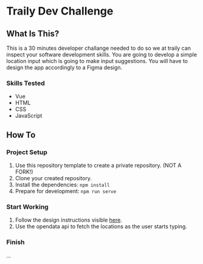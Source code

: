# Traily Dev Challenge

## What Is This?
This is a 30 minutes developer challange needed to do so we at traily can inspect your software development skills. You are going to develop a simple location input which is going to make input suggestions. You will have to design the app accordingly to a Figma design.

### Skills Tested
- Vue
- HTML
- CSS
- JavaScript

## How To
### Project Setup
1. Use this repository template to create a private repository. (NOT A FORK!)
2. Clone your created repository.
2. Install the dependencies: `npm install`
4. Prepare for development: `npm run serve`

### Start Working
1. Follow the design instructions visible [here](https://www.figma.com/file/gZKinnendF1Js5w0lAEFI6?node-id=1%3A2980&viewport=-1027%2C269%2C0.6635387539863586).
2. Use the opendata api to fetch the locations as the user starts typing.

### Finish
...
